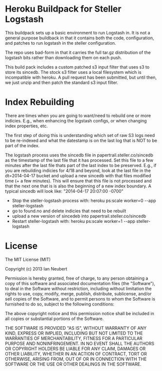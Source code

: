 # Heroku Buildpack for Steller Logstash

This buildpack sets up a basic environment to run Logstash in. It is not a general purpose
buildback in that it contains both the code, configuration, and patches to run logstash in
the steller configuration.

The repo uses bad-form in that it carries the full tar.gz distribution of the logstash bits
rather than downloading them on each push.

This build pack includes a custom patched s3 input filter that uses s3 to store its sincedb. The
stock s3 filter uses a local filesystem which is incompatible with heroku. A pull request has been
submitted, but until then, we just unzip and then patch the standard s3 input filter.

# Index Rebuilding

There are times when you are going to want/need to rebuild one or more indicies. E.g., when enhancing
the logstash configs, or when changing index properties, etc.

The first step of doing this is understanding which set of raw S3 logs need to be re-indexed and what the datestamp
is on the last log that is NOT to be part of the index.

The logstash process uses the sincedb file in papertrail.steller.co/sincedb as the timestamp of the last file
that it has processed. Set this file to a few minutes after the last file thats part of the last index to
be preserved. E.g., if you are rebuilding indicies for 4/18 and beyond, look at the last file in the
dt=2014-04-17 bucket and upload a new sincedb with that files modified time (+ a few minutes). This will ensure
that this file is not processed and that the next one that is is also the beginning of a new index boundary. A
typical sincedb will look like: "2014-04-17 20:07:00 -0700"

* Stop the steller-logstash process with: heroku ps:scale worker=0 --app steller-logstash
* go to found.no and delete indicies that need to be rebuilt
* upload a new version of sincedeb into papertrail.steller.co/sincedb
* Restart steller-logstash with: heroku ps:scale worker=1 --app steller-logstash

# License

The MIT License (MIT)

Copyright (c) 2013 Ian Neubert

Permission is hereby granted, free of charge, to any person obtaining a copy
of this software and associated documentation files (the "Software"), to deal
in the Software without restriction, including without limitation the rights
to use, copy, modify, merge, publish, distribute, sublicense, and/or sell
copies of the Software, and to permit persons to whom the Software is
furnished to do so, subject to the following conditions:

The above copyright notice and this permission notice shall be included in
all copies or substantial portions of the Software.

THE SOFTWARE IS PROVIDED "AS IS", WITHOUT WARRANTY OF ANY KIND, EXPRESS OR
IMPLIED, INCLUDING BUT NOT LIMITED TO THE WARRANTIES OF MERCHANTABILITY,
FITNESS FOR A PARTICULAR PURPOSE AND NONINFRINGEMENT. IN NO EVENT SHALL THE
AUTHORS OR COPYRIGHT HOLDERS BE LIABLE FOR ANY CLAIM, DAMAGES OR OTHER
LIABILITY, WHETHER IN AN ACTION OF CONTRACT, TORT OR OTHERWISE, ARISING FROM,
OUT OF OR IN CONNECTION WITH THE SOFTWARE OR THE USE OR OTHER DEALINGS IN
THE SOFTWARE.
